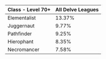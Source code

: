 |Class - Level 70+|All Delve Leagues|
|-|-|
|Elementalist|13.37%|
|Juggernaut|9.77%|
|Pathfinder|9.25%|
|Hierophant|8.35%|
|Necromancer|7.58%|


